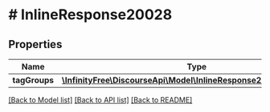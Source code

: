 # # InlineResponse20028

## Properties

Name | Type | Description | Notes
------------ | ------------- | ------------- | -------------
**tagGroups** | [**\InfinityFree\DiscourseApi\Model\InlineResponse20028TagGroups[]**](InlineResponse20028TagGroups.md) |  | [optional]

[[Back to Model list]](../../README.md#models) [[Back to API list]](../../README.md#endpoints) [[Back to README]](../../README.md)
